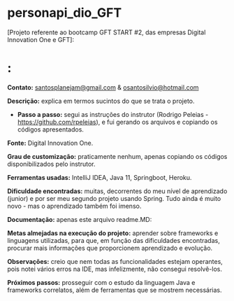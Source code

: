 # personapi_dio_GFT #

[Projeto referente ao bootcamp GFT START #2, das empresas Digital Innovation One e GFT]: 

# : #

**Contato:** santosplanejam@gmail.com & osantosilvio@hotmail.com

**Descrição:** explica em termos sucintos do que se trata o projeto.

- **Passo a passo:** segui as instruções do instrutor (Rodrigo Peleias - https://github.com/rpeleias), e fui gerando os arquivos e copiando os códigos apresentados.

**Fonte:**  Digital Innovation One.

**Grau de customização:** praticamente nenhum, apenas copiando os códigos disponibilizados pelo instrutor.

**Ferramentas usadas:** IntelliJ IDEA, Java 11, Springboot, Heroku.

**Dificuldade encontradas:** muitas, decorrentes do meu nível de aprendizado (junior) e por ser meu segundo projeto usando Spring. Tudo ainda é muito novo - mas o aprendizado também foi imenso.

**Documentação:** apenas este arquivo readme.MD:

**Metas almejadas na execução do projeto:** aprender sobre frameworks e linguagens utilizadas, para que, em função das dificuldades encontradas, procurar mais informações que proporcionem aprendizado e evolução.

**Observações:** creio que nem todas as funcionalidades estejam operantes, pois notei vários erros na IDE, mas infelizmente, não consegui resolvê-los.

**Próximos passos:** prosseguir com o estudo da linguagem Java e frameworks correlatos, além de ferramentas que se mostrem necessárias.

